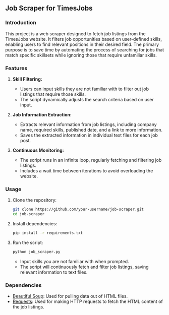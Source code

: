 ## Job Scraper for TimesJobs

### Introduction

This project is a web scraper designed to fetch job listings from the TimesJobs website. It filters job opportunities based on user-defined skills, enabling users to find relevant positions in their desired field. The primary purpose is to save time by automating the process of searching for jobs that match specific skillsets while ignoring those that require unfamiliar skills.

### Features

1. **Skill Filtering:**
   - Users can input skills they are not familiar with to filter out job listings that require those skills.
   - The script dynamically adjusts the search criteria based on user input.

2. **Job Information Extraction:**
   - Extracts relevant information from job listings, including company name, required skills, published date, and a link to more information.
   - Saves the extracted information in individual text files for each job post.

3. **Continuous Monitoring:**
   - The script runs in an infinite loop, regularly fetching and filtering job listings.
   - Includes a wait time between iterations to avoid overloading the website.

### Usage

1. Clone the repository:
   ```bash
   git clone https://github.com/your-username/job-scraper.git
   cd job-scraper
   ```

2. Install dependencies:
   ```bash
   pip install -r requirements.txt
   ```

3. Run the script:
   ```bash
   python job_scraper.py
   ```
   - Input skills you are not familiar with when prompted.
   - The script will continuously fetch and filter job listings, saving relevant information to text files.

### Dependencies

- [Beautiful Soup](https://www.crummy.com/software/BeautifulSoup/): Used for pulling data out of HTML files.
- [Requests](https://docs.python-requests.org/en/master/): Used for making HTTP requests to fetch the HTML content of the job listings.

